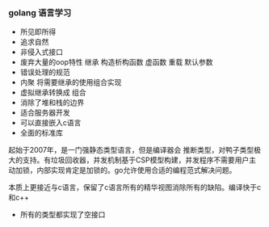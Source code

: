 ### golang 语言学习





- 所见即所得
- 追求自然
- 非侵入式接口
- 废弃大量的oop特性 继承 构造析构函数 虚函数 重载 默认参数
- 错误处理的规范
- 内聚 将需要继承的使用组合实现
- 虚拟继承转换成 组合
- 消除了堆和栈的边界
- 适合服务器开发
- 可以直接嵌入c语言
- 全面的标准库



起始于2007年，是一门强静态类型语言，但是编译器会 推断类型，对鸭子类型极大的支持。有垃圾回收器，并发机制基于CSP模型构建，并发程序不需要用户主动加锁，内部实现肯定是加锁的。go允许使用合适的编程范式解决问题。

本质上更接近与c语言，保留了c语言所有的精华视图消除所有的缺陷。编译快于c和c++

- 所有的类型都实现了空接口

